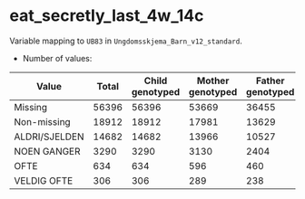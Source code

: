 # eat_secretly_last_4w_14c
Variable mapping to `UB83` in `Ungdomsskjema_Barn_v12_standard`.
- Number of values:

| Value | Total | Child genotyped | Mother genotyped | Father genotyped |
| ----- | ----- | --------------- | ---------------- | ---------------- |
| Missing | 56396 | 56396 | 53669 | 36455 |
| Non-missing | 18912 | 18912 | 17981 | 13629 |
| ALDRI/SJELDEN | 14682 | 14682 | 13966 |10527 |
| NOEN GANGER | 3290 | 3290 | 3130 |2404 |
| OFTE | 634 | 634 | 596 |460 |
| VELDIG OFTE | 306 | 306 | 289 |238 |



